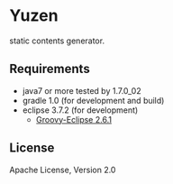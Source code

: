 # Yuzen
static contents generator.

## Requirements
* java7 or more tested by 1.7.0_02
* gradle 1.0 (for development and build)
* eclipse 3.7.2 (for development)
    * [Groovy-Eclipse 2.6.1](http://groovy.codehaus.org/Eclipse+Plugin)

## License
Apache License, Version 2.0

